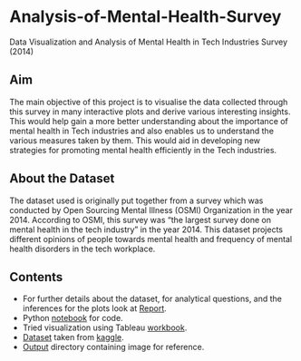 # Analysis-of-Mental-Health-Survey
Data Visualization and Analysis of Mental Health in Tech Industries Survey (2014)

## Aim
The main objective of this project is to visualise the data collected through this survey in many interactive plots and derive various interesting insights. This would help gain a more better understanding about the importance of mental health in Tech industries and also enables us to understand the various measures taken by them. This would aid in developing new strategies for promoting mental health efficiently in the Tech industries.

## About the Dataset 
The dataset used is originally put together from a survey which was conducted by Open Sourcing Mental Illness (OSMI) Organization in the year 2014. According to OSMI, this survey was “the largest survey done on mental health in the tech industry” in the year 2014. This dataset projects different opinions of people towards mental health and frequency of mental health disorders in the tech workplace.

## Contents
* For further details about the dataset, for analytical questions, and the inferences for the plots look at [Report](https://github.com/DivyaGladys/Analysis-of-Mental-Health-Survey/blob/main/Project%20Report.pdf).
* Python [notebook](https://github.com/DivyaGladys/Analysis-of-Mental-Health-Survey/blob/main/Analysis_code.ipynb) for code.
* Tried visualization using Tableau [workbook](https://github.com/DivyaGladys/Analysis-of-Mental-Health-Survey/blob/main/Survey_plots.twbx).
* [Dataset](https://github.com/DivyaGladys/Analysis-of-Mental-Health-Survey/blob/main/survey.csv) taken from [kaggle](https://www.kaggle.com/osmi/mental-health-in-tech-survey).
* [Output](https://github.com/DivyaGladys/Analysis-of-Mental-Health-Survey/tree/main/Output) directory containing image for reference.

